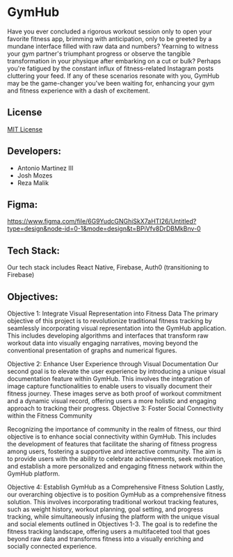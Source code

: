 # GymHub
Have you ever concluded a rigorous workout session only to open your favorite fitness app, brimming with anticipation, only to be greeted by a mundane interface filled with raw data and numbers? Yearning to witness your gym partner's triumphant progress or observe the tangible transformation in your physique after embarking on a cut or bulk? Perhaps you're fatigued by the constant influx of fitness-related Instagram posts cluttering your feed. If any of these scenarios resonate with you, GymHub may be the game-changer you've been waiting for, enhancing your gym and fitness experience with a dash of excitement.

## License
[MIT License](https://opensource.org/license/mi)

## Developers:
 - Antonio Martinez III
 - Josh Mozes
 - Reza Malik

## Figma:
https://www.figma.com/file/6G9YudcGNGhiSkX7aHTI26/Untitled?type=design&node-id=0-1&mode=design&t=BPiVfv8DrDBMkBnv-0

## Tech Stack:
Our tech stack includes React Native, Firebase, Auth0 (transitioning to Firebase)

## Objectives:
Objective 1: Integrate Visual Representation into Fitness Data
The primary objective of this project is to revolutionize traditional fitness tracking by seamlessly incorporating visual representation into the GymHub application. This includes developing algorithms and interfaces that transform raw workout data into visually engaging narratives, moving beyond the conventional presentation of graphs and numerical figures.

Objective 2: Enhance User Experience through Visual Documentation
Our second goal is to elevate the user experience by introducing a unique visual documentation feature within GymHub. This involves the integration of image capture functionalities to enable users to visually document their fitness journey. These images serve as both proof of workout commitment and a dynamic visual record, offering users a more holistic and engaging approach to tracking their progress.
Objective 3: Foster Social Connectivity within the Fitness Community

Recognizing the importance of community in the realm of fitness, our third objective is to enhance social connectivity within GymHub. This includes the development of features that facilitate the sharing of fitness progress among users, fostering a supportive and interactive community. The aim is to provide users with the ability to celebrate achievements, seek motivation, and establish a more personalized and engaging fitness network within the GymHub platform.

Objective 4: Establish GymHub as a Comprehensive Fitness Solution
Lastly, our overarching objective is to position GymHub as a comprehensive fitness solution. This involves incorporating traditional workout tracking features, such as weight history, workout planning, goal setting, and progress tracking, while simultaneously infusing the platform with the unique visual and social elements outlined in Objectives 1-3. The goal is to redefine the fitness tracking landscape, offering users a multifaceted tool that goes beyond raw data and transforms fitness into a visually enriching and socially connected experience.

##
